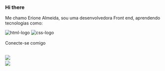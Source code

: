 ### Hi there 

Me chamo Erione Almeida, sou uma desenvolvedora Front end, aprendendo tecnologias como:

<img src="https://img.shields.io/badge/HTML5-E34F26?style=for-the-badge&logo=html5&logoColor=white" alt="html-logo" />
<img src="https://img.shields.io/badge/CSS-239120?&style=for-the-badge&logo=css3&logoColor=white" alt="css-logo" />
<br/>
<br/>
Conecte-se comigo 
<br/>
<br/>
<p>
<a href="https://www.instagram.com/erisalmeida09/">
<img src="https://img.shields.io/badge/Instagram-E4405F?style=for-the-badge&logo=instagram&logoColor=white">
<a/>
<br/>
<a href="https://www.linkedin.com/in/erione-almeida-24a332265/">
<img src="https://img.shields.io/badge/LinkedIn-0077B5?style=for-the-badge&logo=linkedin&logoColor=white">
<a/>
<p/>
<br/>




